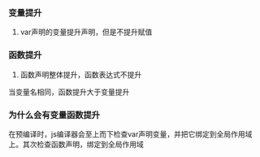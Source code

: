 ### 变量提升

1. var声明的变量提升声明，但是不提升赋值

### 函数提升

1. 函数声明整体提升，函数表达式不提升

当变量名相同，函数提升大于变量提升

### 为什么会有变量函数提升

在预编译时，js编译器会至上而下检查var声明变量，并把它绑定到全局作用域上。其次检查函数声明，绑定到全局作用域
